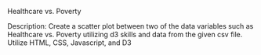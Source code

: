 Healthcare vs. Poverty

Description:
Create a scatter plot between two of the data variables such as Healthcare vs. Poverty utilizing d3 skills and data from the given csv file. Utilize HTML, CSS, Javascript, and D3
